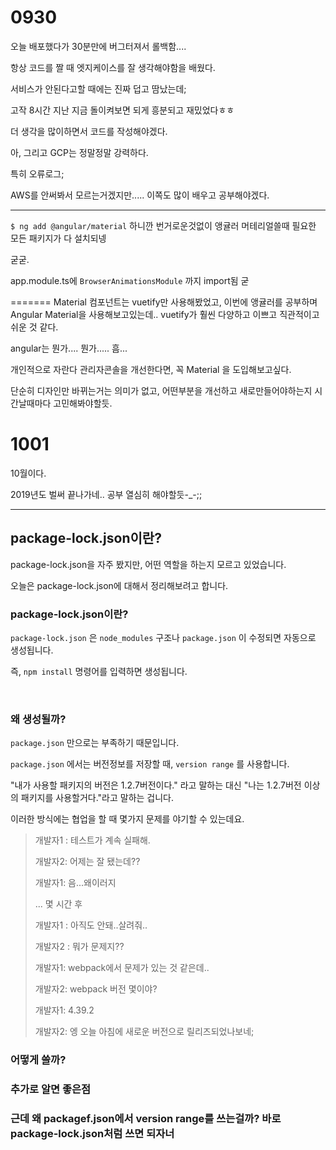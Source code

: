 # 0930

오늘 배포했다가 30분만에 버그터져서 롤백함....

항상 코드를 짤 때 엣지케이스를 잘 생각해야함을 배웠다.



서비스가 안된다고할 때에는 진짜 덥고 땀났는데;

고작 8시간 지난 지금 돌이켜보면 되게 흥분되고 재밌었다ㅎㅎ

더 생각을 많이하면서 코드를 작성해야겠다.

아, 그리고 GCP는 정말정말 강력하다.

특히 오류로그;

AWS를 안써봐서 모르는거겠지만..... 이쪽도 많이 배우고 공부해야겠다.

---


`$ ng add @angular/material` 하니깐 번거로운것없이 앵귤러 머테리얼쓸때 필요한 모든 패키지가 다 설치되넹

굳굳.

app.module.ts에 `BrowserAnimationsModule` 까지 import됨 굳

=======
Material 컴포넌트는 vuetify만 사용해봤었고, 이번에 앵귤러를 공부하며 Angular Material을 사용해보고있는데.. vuetify가 훨씬 다양하고 이쁘고 직관적이고 쉬운 것 같다.

angular는 뭔가.... 뭔가..... 흠...

개인적으로 자란다 관리자콘솔을 개선한다면, 꼭 Material 을 도입해보고싶다.

단순히 디자인만 바뀌는거는 의미가 없고, 어떤부분을 개선하고 새로만들어야하는지 시간날때마다 고민해봐야할듯.



# 1001

10월이다.

2019년도 벌써 끝나가네.. 공부 열심히 해야할듯-_-;;

---

## package-lock.json이란?



package-lock.json을 자주 봤지만, 어떤 역할을 하는지 모르고 있었습니다.

오늘은 package-lock.json에 대해서 정리해보려고 합니다.



### package-lock.json이란?

`package-lock.json` 은 `node_modules` 구조나 `package.json` 이 수정되면 자동으로 생성됩니다.

즉, `npm install` 명령어를 입력하면 생성됩니다.

<br>

### 왜 생성될까?

`package.json` 만으로는 부족하기 때문입니다.

`package.json` 에서는 버전정보를 저장할 때, `version range` 를 사용합니다.

"내가 사용할 패키지의 버전은 1.2.7버전이다." 라고 말하는 대신 "나는 1.2.7버전 이상의 패키지를 사용할거다."라고 말하는 겁니다.

이러한 방식에는 협업을 할 때 몇가지 문제를 야기할 수 있는데요.

> 개발자1 : 테스트가 계속 실패해.
>
> 개발자2: 어제는 잘 됐는데??
>
> 개발자1: 음...왜이러지
>
> ... 몇 시간 후
>
> 개발자1 : 아직도 안돼..살려줘..
>
> 개발자2 : 뭐가 문제지?? 
>
> 개발자1: webpack에서 문제가 있는 것 같은데..
>
> 개발자2: webpack 버전 몇이야?
>
> 개발자1: 4.39.2
>
> 개발자2: 엥 오늘 아침에 새로운 버전으로 릴리즈되었나보네;

### 어떻게 쓸까?



### 추가로 알면 좋은점



### 근데 왜 packagef.json에서 version range를 쓰는걸까? 바로 package-lock.json처럼 쓰면 되자너



